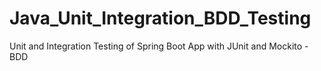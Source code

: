 # Java_Unit_Integration_BDD_Testing
Unit and Integration Testing of Spring Boot App with JUnit and Mockito - BDD
